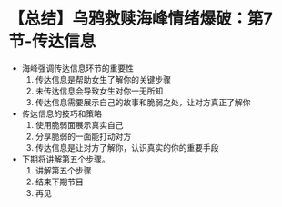 # 【总结】乌鸦救赎海峰情绪爆破：第7节-传达信息

-   海峰强调传达信息环节的重要性
    1.  传达信息是帮助女生了解你的关键步骤
    2.  未传达信息会导致女生对你一无所知
    3.  传达信息需要展示自己的故事和脆弱之处，让对方真正了解你
-   传达信息的技巧和策略
    1.  使用脆弱面展示真实自己
    2.  分享脆弱的一面能打动对方
    3.  传达信息是让对方了解你，认识真实的你的重要手段
-   下期将讲解第五个步骤。
    1.  讲解第五个步骤
    2.  结束下期节目
    3.  再见